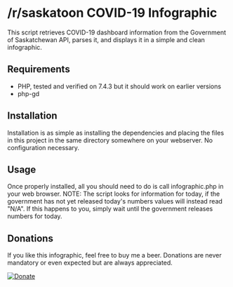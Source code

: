 # /r/saskatoon COVID-19 Infographic
This script retrieves COVID-19 dashboard information from the Government of Saskatchewan API, parses it, and displays it in a simple and clean infographic.

## Requirements
* PHP, tested and verified on 7.4.3 but it should work on earlier versions
* php-gd

## Installation
Installation is as simple as installing the dependencies and placing the files in this project in the same directory somewhere on your webserver. No configuration necessary.

## Usage
Once properly installed, all you should need to do is call infographic.php in your web browser. NOTE: The script looks for information for today, if the government has not yet released today's numbers values will instead read "N/A". If this happens to you, simply wait until the government releases numbers for today.

## Donations
If you like this infographic, feel free to buy me a beer. Donations are never mandatory or even expected but are always appreciated.

<a href="https://www.paypal.me/skyline969"><img src="https://www.paypalobjects.com/en_US/i/btn/btn_donateCC_LG.gif" alt="Donate"/></a>
